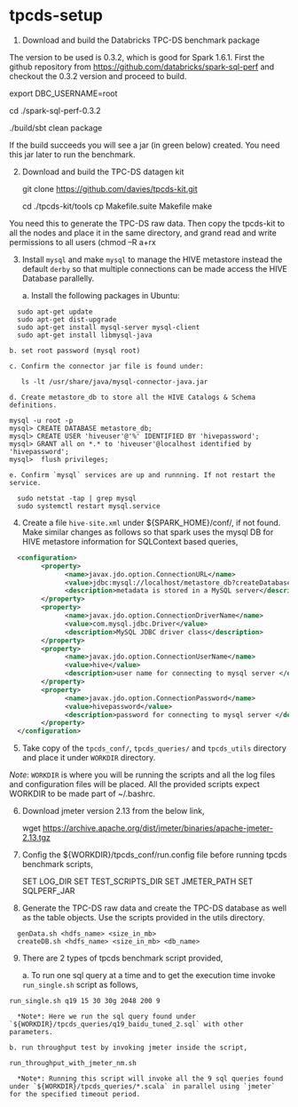 # tpcds-setup

1. Download and build the Databricks TPC-DS benchmark package

  The version to be used is 0.3.2, which is good for Spark 1.6.1. First the github repository from https://github.com/databricks/spark-sql-perf and checkout the 0.3.2 version and proceed to build.
  
  export DBC_USERNAME=root
  
  cd ./spark-sql-perf-0.3.2
  
  ./build/sbt clean package
  
  If the build succeeds you will see a jar (in green below) created. You need this jar later to run the benchmark.
  
2. Download and build the TPC-DS datagen kit

    git clone https://github.com/davies/tpcds-kit.git

    cd ./tpcds-kit/tools
    cp Makefile.suite Makefile
    make

  You need this to generate the TPC-DS raw data. Then copy the tpcds-kit to all the nodes and place it in the same directory, and grand read and write permissions to all users (chmod –R a+rx <tpcde-kit dir>

3. Install `mysql` and make `mysql` to manage the HIVE metastore instead the default `derby` so that multiple connections can be made access the HIVE Database parallelly.
  
    a. Install the following packages in Ubuntu:
  
  ```
    sudo apt-get update
    sudo apt-get dist-upgrade
    sudo apt-get install mysql-server mysql-client
    sudo apt-get install libmysql-java
  ```

    b. set root password (mysql root)

    c. Confirm the connector jar file is found under:
  
  ```
     ls -lt /usr/share/java/mysql-connector-java.jar
  ```

    d. Create metastore_db to store all the HIVE Catalogs & Schema definitions.
 
  ```
  mysql -u root -p
  mysql> CREATE DATABASE metastore_db;
  mysql> CREATE USER 'hiveuser'@'%' IDENTIFIED BY 'hivepassword';
  mysql> GRANT all on *.* to 'hiveuser'@localhost identified by 'hivepassword';
  mysql>  flush privileges;
  ```

    e. Confirm `mysql` services are up and runnning. If not restart the service.

  ```
    sudo netstat -tap | grep mysql
    sudo systemctl restart mysql.service
  ```

4. Create a file `hive-site.xml` under ${SPARK_HOME}/conf/, if not found. Make similar changes as follows so that spark uses the mysql DB for HIVE metastore information for SQLContext based queries,

  ```xml
    <configuration>
          <property>
                <name>javax.jdo.option.ConnectionURL</name>
                <value>jdbc:mysql://localhost/metastore_db?createDatabaseIfNotExist=true</value>
                <description>metadata is stored in a MySQL server</description>
          </property>
          <property>
                <name>javax.jdo.option.ConnectionDriverName</name>
                <value>com.mysql.jdbc.Driver</value>
                <description>MySQL JDBC driver class</description>
          </property>
          <property>
                <name>javax.jdo.option.ConnectionUserName</name>
                <value>hive</value>
                <description>user name for connecting to mysql server </description>
          </property>
          <property>
                <name>javax.jdo.option.ConnectionPassword</name>
                <value>hivepassword</value>
                <description>password for connecting to mysql server </description>
          </property>
    </configuration>
  ```

5. Take copy of the `tpcds_conf/`, `tpcds_queries/` and `tpcds_utils` directory and place it under `WORKDIR` directory.

  *Note*: `WORKDIR` is where you will be running the scripts and all the log files and configuration files will be placed. All the provided scripts expect WORKDIR to be made part of ~/.bashrc.
   
6. Download jmeter version 2.13 from the below link,
   
      wget https://archive.apache.org/dist/jmeter/binaries/apache-jmeter-2.13.tgz

   
7. Config the ${WORKDIR}/tpcds_conf/run.config file before running tpcds benchmark scripts,
   
   SET LOG_DIR
   SET TEST_SCRIPTS_DIR
   SET JMETER_PATH
   SET SQLPERF_JAR
   
8. Generate the TPC-DS raw data and create the TPC-DS database as well as the table objects. Use the scripts provided in the utils directory.

  ```
    genData.sh <hdfs_name> <size_in_mb>
    createDB.sh <hdfs_name> <size_in_mb> <db_name>
  ```

9. There are 2 types of tpcds benchmark script provided,
   
    a. To run one sql query at a time and to get the execution time invoke `run_single.sh` script as follows,
    
  ```
  run_single.sh q19 15 30 30g 2048 200 9
  ```

      *Note*: Here we run the sql query found under `${WORKDIR}/tpcds_queries/q19_baidu_tuned_2.sql` with other parameters.
   
    b. run throughput test by invoking jmeter inside the script,
    
  ```   
  run_throughput_with_jmeter_nm.sh
  ```

      *Note*: Running this script will invoke all the 9 sql queries found under `${WORKDIR}/tpcds_queries/*.scala` in parallel using `jmeter` for the specified timeout period. 



